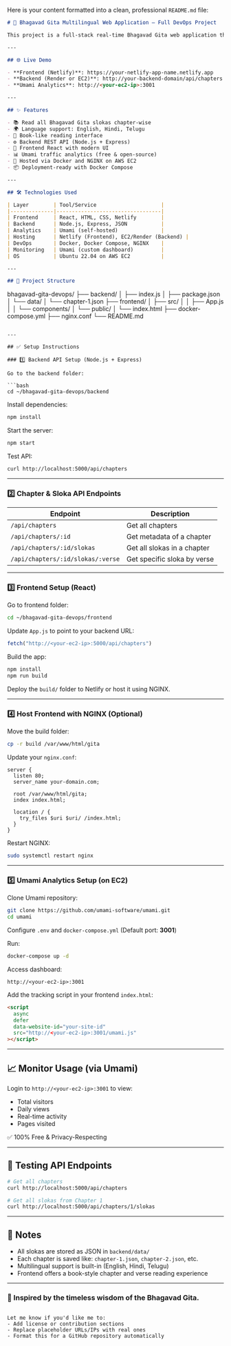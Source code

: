 Here is your content formatted into a clean, professional `README.md` file:

```markdown
# 📖 Bhagavad Gita Multilingual Web Application – Full DevOps Project

This project is a full-stack real-time Bhagavad Gita web application that supports **multilingual sloka reading (English, Hindi, Telugu)** with a beautiful UI, designed like a book. It is completely deployed using modern **DevOps tools** on **AWS EC2**, integrated with **Umami analytics** for user traffic monitoring.

---

## 🌐 Live Demo

- **Frontend (Netlify)**: https://your-netlify-app-name.netlify.app  
- **Backend (Render or EC2)**: http://your-backend-domain/api/chapters  
- **Umami Analytics**: http://<your-ec2-ip>:3001  

---

## ✨ Features

- 📚 Read all Bhagavad Gita slokas chapter-wise
- 🌍 Language support: English, Hindi, Telugu
- 📖 Book-like reading interface
- ⚙️ Backend REST API (Node.js + Express)
- 🎨 Frontend React with modern UI
- 📊 Umami traffic analytics (free & open-source)
- 🚀 Hosted via Docker and NGINX on AWS EC2
- 📦 Deployment-ready with Docker Compose

---

## 🛠️ Technologies Used

| Layer        | Tool/Service                     |
|--------------|----------------------------------|
| Frontend     | React, HTML, CSS, Netlify        |
| Backend      | Node.js, Express, JSON           |
| Analytics    | Umami (self-hosted)              |
| Hosting      | Netlify (Frontend), EC2/Render (Backend) |
| DevOps       | Docker, Docker Compose, NGINX    |
| Monitoring   | Umami (custom dashboard)         |
| OS           | Ubuntu 22.04 on AWS EC2          |

---

## 📁 Project Structure

```

bhagavad-gita-devops/
├── backend/
│   ├── index.js
│   ├── package.json
│   └── data/
│       └── chapter-1.json
├── frontend/
│   ├── src/
│   │   ├── App.js
│   │   └── components/
│   └── public/
│       └── index.html
├── docker-compose.yml
├── nginx.conf
└── README.md

````

---

## ✅ Setup Instructions

### 1️⃣ Backend API Setup (Node.js + Express)

Go to the backend folder:

```bash
cd ~/bhagavad-gita-devops/backend
````

Install dependencies:

```bash
npm install
```

Start the server:

```bash
npm start
```

Test API:

```bash
curl http://localhost:5000/api/chapters
```

---

### 2️⃣ Chapter & Sloka API Endpoints

| Endpoint                          | Description                 |
| --------------------------------- | --------------------------- |
| `/api/chapters`                   | Get all chapters            |
| `/api/chapters/:id`               | Get metadata of a chapter   |
| `/api/chapters/:id/slokas`        | Get all slokas in a chapter |
| `/api/chapters/:id/slokas/:verse` | Get specific sloka by verse |

---

### 3️⃣ Frontend Setup (React)

Go to frontend folder:

```bash
cd ~/bhagavad-gita-devops/frontend
```

Update `App.js` to point to your backend URL:

```js
fetch("http://<your-ec2-ip>:5000/api/chapters")
```

Build the app:

```bash
npm install
npm run build
```

Deploy the `build/` folder to Netlify or host it using NGINX.

---

### 4️⃣ Host Frontend with NGINX (Optional)

Move the build folder:

```bash
cp -r build /var/www/html/gita
```

Update your `nginx.conf`:

```nginx
server {
  listen 80;
  server_name your-domain.com;

  root /var/www/html/gita;
  index index.html;

  location / {
    try_files $uri $uri/ /index.html;
  }
}
```

Restart NGINX:

```bash
sudo systemctl restart nginx
```

---

### 5️⃣ Umami Analytics Setup (on EC2)

Clone Umami repository:

```bash
git clone https://github.com/umami-software/umami.git
cd umami
```

Configure `.env` and `docker-compose.yml`
(Default port: **3001**)

Run:

```bash
docker-compose up -d
```

Access dashboard:

```
http://<your-ec2-ip>:3001
```

Add the tracking script in your frontend `index.html`:

```html
<script
  async
  defer
  data-website-id="your-site-id"
  src="http://<your-ec2-ip>:3001/umami.js"
></script>
```

---

## 📈 Monitor Usage (via Umami)

Login to `http://<your-ec2-ip>:3001` to view:

* Total visitors
* Daily views
* Real-time activity
* Pages visited

✅ 100% Free & Privacy-Respecting

---

## 🧪 Testing API Endpoints

```bash
# Get all chapters
curl http://localhost:5000/api/chapters

# Get all slokas from Chapter 1
curl http://localhost:5000/api/chapters/1/slokas
```

---

## 📝 Notes

* All slokas are stored as JSON in `backend/data/`
* Each chapter is saved like: `chapter-1.json`, `chapter-2.json`, etc.
* Multilingual support is built-in (English, Hindi, Telugu)
* Frontend offers a book-style chapter and verse reading experience

---

### 🙏 Inspired by the timeless wisdom of the Bhagavad Gita.

```

Let me know if you'd like me to:
- Add license or contribution sections
- Replace placeholder URLs/IPs with real ones
- Format this for a GitHub repository automatically
```
